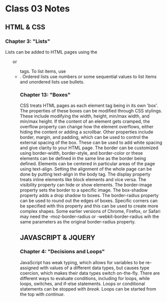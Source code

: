 # Class 03 Notes
## HTML & CSS
### Chapter 3: "Lists"
Lists can be added to HTML pages using the <ol> or <ul> tags. To list items, use <li>. Ordered lists use numbers or some sequential values to list items and unordered lists use bullets.

### Chapter 13: "Boxes"
CSS treats HTML pages as each element tag being in its own 'box'. The properties of these boxes can be modified through CSS stylings. These include modifying the width, height, min/max width, and min/max height. If the content of an element gets cramped, the overflow property can change how the element overflows, either hiding the content or adding a scrollbar. Other properties include border, margin, and padding, which can be used to control the external spacing of the box. These can be used to add white spacing and give clarity to your HTML page. The border can be customized using border-width, border-style, and border-color or these elements can be defined in the same line as the border being defined. Elements can be centered in particular areas of the page using text-align. Setting the alignment of the whole page can be done by putting text-align in the body tag. The display property treats inline elements like block elements and vice versa. The visibility property can hide or show elements. The border-image property sets the border to a specific image. The box-shadow property adds a drop shadow to boxes. The border-radius property can be used to round out the edges of boxes. Specific corners can be specified with this property and this can be used to create more complex shapes. Some earlier versions of Chrome, Firefox, or Safari may need the -moz-border-radius or -webkit-border-radius wih the same parameters as the original border-radius property.

## JAVASCRIPT & JQUERY
### Chapter 4: "Decisions and Loops"
JavaScript has weak typing, which allows for variables to be re-assigned with values of a different data types, but causes type coercion, which makes their data types switch on-the-fly. There are different ways to evaluate conditions, including for loops, while loops, switches, and if-else statements. Loops or conditional statements can be stopped with *break*. Loops can be started from the top with *continue*.
